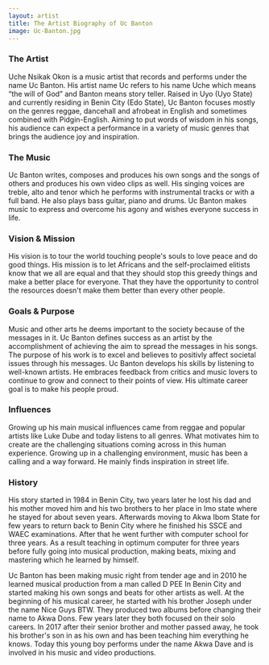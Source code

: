 ```yaml
---
layout: artist
title: The Artist Biography of Uc Banton
image: Uc-Banton.jpg
---
```


### The Artist
Uche Nsikak Okon is a music artist that records and performs under the name Uc Banton. His artist name Uc refers to his name Uche which means “the will of God” and Banton means story teller. Raised in Uyo (Uyo State) and currently residing in Benin City (Edo State), Uc Banton focuses mostly on the genres reggae, dancehall and afrobeat in English and sometimes combined with Pidgin-English. Aiming to put words of wisdom in his songs, his audience can expect a performance in a variety of music genres that brings the audience joy and inspiration.

### The Music
Uc Banton writes, composes and produces his own songs and the songs of others and produces his own video clips as well. His singing voices are treble, alto and tenor which he performs with instrumental tracks or with a full band. He also plays bass guitar, piano and drums. Uc Banton makes music to express and overcome his agony and wishes everyone success in life.

### Vision & Mission
His vision is to tour the world touching people's souls to love peace and do good things. His mission is to let Africans and the self-proclaimed elitists know that we all are equal and that they should stop this greedy things and make a better place for everyone. That they have the opportunity to control the resources doesn't make them better than every other people.

### Goals & Purpose
Music and other arts he deems important to the society because of the messages in it. Uc Banton defines success as an artist by the accomplishment of achieving the aim to spread the messages in his songs. The purpose of his work is to excel and believes to positivly affect societal issues through his messages. Uc Banton develops his skills by listening to well-known artists. He embraces feedback from critics and music lovers to continue to grow and connect to their points of view. His ultimate career goal is to make his people proud.

### Influences
Growing up his main musical influences came from reggae and popular artists like Luke Dube and today listens to all genres. What motivates him to create are the challenging situations coming across in this human experience. Growing up in a challenging environment, music has been a calling and a way forward. He mainly finds inspiration in street life.

### History
His story started in 1984 in Benin City, two years later he lost his dad and his mother moved him and his two brothers to her place in Imo state where he stayed for about seven years. Afterwards moving to Akwa Ibom State for few years to return back to Benin City where he finished his SSCE and WAEC examinations. After that he went further with computer school for three years. As a result teaching in optimum computer for three years before fully going into musical production, making beats, mixing and mastering which he learned by himself.

Uc Banton has been making music right from tender age and in 2010 he learned musical production from a man called D PEE In Benin City and started making his own songs and beats for other artists as well. At the beginning of his musical career, he started with his brother Joseph under the name Nice Guys BTW. They produced two albums before changing their name to Akwa Dons. Few years later they both focused on their solo careers. In 2017 after their senior brother and mother passed away, he took his brother's son in as his own and has been teaching him everything he knows. Today this young boy performs under the name Akwa Dave and is involved in his music and video productions.
